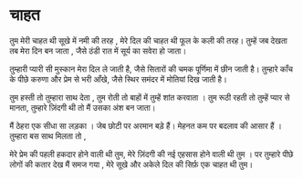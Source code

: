 # चाहत 
तुम मेरी चाहत थी सूखे में नमी की तरह ,
मेरे दिल की चाहत थी फूल के कली की तरह।
तुम्हें जब देखता तब मेरा दिन बन जाता ,
जैसे ठंडी रात में सूर्य का सवेरा हो जाता।

तुम्हारी प्यारी सी मुस्कान मेरा दिल ले जाती है,
जैसे सितारों की चमक पूर्णिमा में छीन जाती है।
तुम्हारे काँच के पीछे करुणा और प्रेम से भरी आँखे,
जैसे स्थिर समंदर में मोतियां दिख जाती है।

तुम हस्ती तो तुम्हारा साथ देता ,
तुम रोती तो बाहों में तुम्हें शांत करवाता ।
तुम रूठी रहती तो तुम्हें प्यार से मानता,
तुम्हारे ज़िंदगी थी तो मैं उसका अंश बन जाता।

मैं ठेहरा एक सीधा सा लड़का ।
जेब छोटी पर अरमान बड़े हैं।
मेहनत कम पर बदलाव की आसार हैं ।
तुम्हारा बस साथ मिलता तो ,



मेरे प्रेम की पहली हकदार होने वाली थी तुम,
मेरे ज़िंदगी की नई एहसास होने वाली थी तुम ।
पर तुम्हारे पीछे लोगों की कतार देख मैं समज गया ,
मेरे सूखे और अकेले दिल की सिर्फ़ एक चाहत थी तुम।

